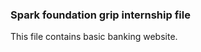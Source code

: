 <!--#basicbanking
#task1
#GRIPJULY21
#thesparksfoundation 
#GRIPJULY2021
#internship2021 
#github 
#webdevelopment-->


### Spark foundation grip internship file
This file contains basic banking website.


